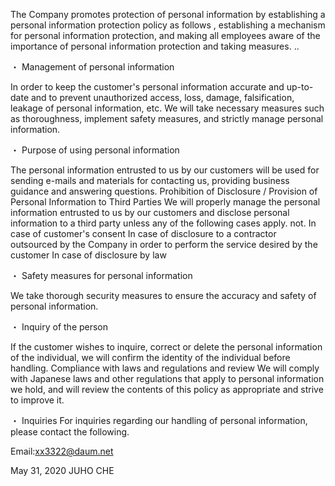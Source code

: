 The Company promotes protection of personal information by establishing a personal information protection policy as follows
, establishing a mechanism for personal information protection, and making all employees aware of the importance of personal information protection and taking measures. ..

・ Management of personal information

In order to keep the customer's personal information accurate and up-to-date and to prevent unauthorized access, loss, damage, falsification, leakage of personal information, etc. We will take necessary measures such as thoroughness, implement safety measures, and strictly manage personal information.

・ Purpose of using personal information

The personal information entrusted to us by our customers will be used for sending e-mails and materials for contacting us, providing business guidance and answering questions. Prohibition of Disclosure / Provision of Personal Information to Third Parties We will properly manage the personal information entrusted to us by our customers and disclose personal information to a third party unless any of the following cases apply. not. In case of customer's consent In case of disclosure to a contractor outsourced by the Company in order to perform the service desired by the customer In case of disclosure by law

・ Safety measures for personal information

We take thorough security measures to ensure the accuracy and safety of personal information.

・ Inquiry of the person

If the customer wishes to inquire, correct or delete the personal information of the individual, we will confirm the identity of the individual before handling. Compliance with laws and regulations and review We will comply with Japanese laws and other regulations that apply to personal information we hold, and will review the contents of this policy as appropriate and strive to improve it.

・ Inquiries For inquiries regarding our handling of personal information, please contact the following.

Email:xx3322@daum.net

May 31, 2020 JUHO CHE
